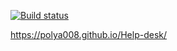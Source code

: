 [![Build status](https://ci.appveyor.com/api/projects/status/raa7fl42pmp3aawc?svg=true)](https://ci.appveyor.com/project/Polya008/help-desk)


https://polya008.github.io/Help-desk/